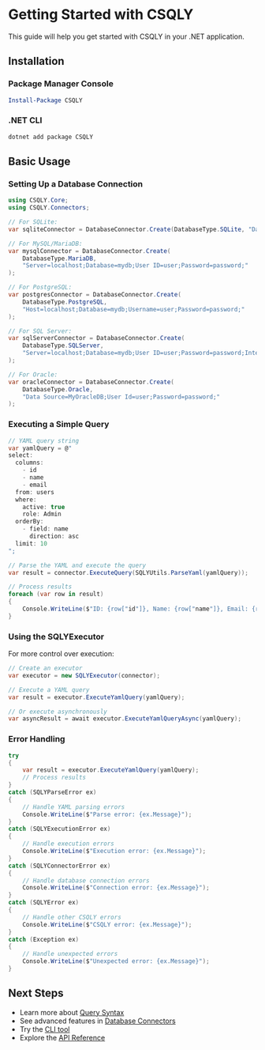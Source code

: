 # Getting Started with CSQLY

This guide will help you get started with CSQLY in your .NET application.

## Installation

### Package Manager Console

```powershell
Install-Package CSQLY
```

### .NET CLI

```bash
dotnet add package CSQLY
```

## Basic Usage

### Setting Up a Database Connection

```csharp
using CSQLY.Core;
using CSQLY.Connectors;

// For SQLite:
var sqliteConnector = DatabaseConnector.Create(DatabaseType.SQLite, "Data Source=mydb.sqlite");

// For MySQL/MariaDB:
var mysqlConnector = DatabaseConnector.Create(
    DatabaseType.MariaDB,
    "Server=localhost;Database=mydb;User ID=user;Password=password;"
);

// For PostgreSQL:
var postgresConnector = DatabaseConnector.Create(
    DatabaseType.PostgreSQL,
    "Host=localhost;Database=mydb;Username=user;Password=password;"
);

// For SQL Server:
var sqlServerConnector = DatabaseConnector.Create(
    DatabaseType.SQLServer,
    "Server=localhost;Database=mydb;User ID=user;Password=password;Integrated Security=True;"
);

// For Oracle:
var oracleConnector = DatabaseConnector.Create(
    DatabaseType.Oracle,
    "Data Source=MyOracleDB;User Id=user;Password=password;"
);
```

### Executing a Simple Query

```csharp
// YAML query string
var yamlQuery = @"
select:
  columns:
    - id
    - name
    - email
  from: users
  where:
    active: true
    role: Admin
  orderBy:
    - field: name
      direction: asc
  limit: 10
";

// Parse the YAML and execute the query
var result = connector.ExecuteQuery(SQLYUtils.ParseYaml(yamlQuery));

// Process results
foreach (var row in result)
{
    Console.WriteLine($"ID: {row["id"]}, Name: {row["name"]}, Email: {row["email"]}");
}
```

### Using the SQLYExecutor

For more control over execution:

```csharp
// Create an executor
var executor = new SQLYExecutor(connector);

// Execute a YAML query
var result = executor.ExecuteYamlQuery(yamlQuery);

// Or execute asynchronously
var asyncResult = await executor.ExecuteYamlQueryAsync(yamlQuery);
```

### Error Handling

```csharp
try
{
    var result = executor.ExecuteYamlQuery(yamlQuery);
    // Process results
}
catch (SQLYParseError ex)
{
    // Handle YAML parsing errors
    Console.WriteLine($"Parse error: {ex.Message}");
}
catch (SQLYExecutionError ex)
{
    // Handle execution errors
    Console.WriteLine($"Execution error: {ex.Message}");
}
catch (SQLYConnectorError ex)
{
    // Handle database connection errors
    Console.WriteLine($"Connection error: {ex.Message}");
}
catch (SQLYError ex)
{
    // Handle other CSQLY errors
    Console.WriteLine($"CSQLY error: {ex.Message}");
}
catch (Exception ex)
{
    // Handle unexpected errors
    Console.WriteLine($"Unexpected error: {ex.Message}");
}
```

## Next Steps

- Learn more about [Query Syntax](query-syntax.md)
- See advanced features in [Database Connectors](database-connectors.md)
- Try the [CLI tool](cli-usage.md)
- Explore the [API Reference](api-reference.md)
